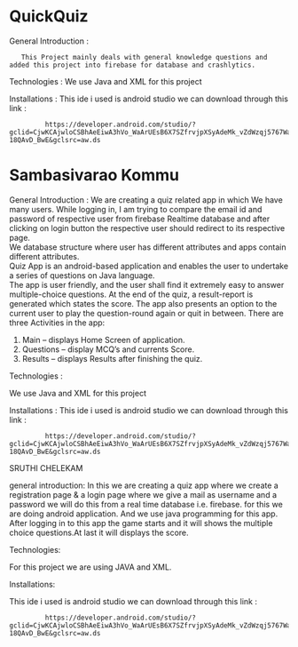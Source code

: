 # QuickQuiz

General Introduction : 

       This Project mainly deals with general knowledge questions and added this project into firebase for database and crashlytics.
       
       
 Technologies :
      We use Java and XML for this project
      
 Installations : 
      This ide i used is android studio we can download through this link : 
      
             https://developer.android.com/studio/?gclid=CjwKCAjwloCSBhAeEiwA3hVo_WaArUEsB6X7SZfrvjpXSyAdeMk_vZdWzqj5767WaN5w9ftU_YvmGRoC-18QAvD_BwE&gclsrc=aw.ds           
#  Sambasivarao Kommu

General Introduction : 
We are creating a quiz related app in which We have many users. While logging in, I am trying to compare the email id and password of respective user from firebase Realtime database and after clicking on login button the respective user should redirect to its respective page.  
We database structure where user has different attributes and apps contain different attributes.  
Quiz App is an android-based application and enables the user to undertake a series of questions on Java language.  
 The app is user friendly, and the user shall find it extremely easy to answer multiple-choice questions. At the end of the quiz, a result-report is generated which states the score. The app also presents an option to the current user to play the question-round again or quit in between. 
There are three Activities in the app: 
1. Main – displays Home Screen of application. 
2. Questions – display MCQ’s and currents Score. 
3. Results – displays Results after finishing the quiz. 

Technologies :

We use Java and XML for this project

Installations : 
      This ide i used is android studio we can download through this link : 
      
             https://developer.android.com/studio/?gclid=CjwKCAjwloCSBhAeEiwA3hVo_WaArUEsB6X7SZfrvjpXSyAdeMk_vZdWzqj5767WaN5w9ftU_YvmGRoC-18QAvD_BwE&gclsrc=aw.ds           
SRUTHI CHELEKAM

general introduction:
 In this we are creating a quiz app where we create a registration page & a login page where we give a mail as username and a password we will do this from a real time database i.e. firebase. for this  we are doing android application. And we use java programming for this app. After logging in to this app the game starts and it will shows the multiple choice questions.At last it will displays the score.
 
 Technologies:
 
 For this project we are using JAVA and XML.
 
 Installations:
 
  This ide i used is android studio we can download through this link : 
      
             https://developer.android.com/studio/?gclid=CjwKCAjwloCSBhAeEiwA3hVo_WaArUEsB6X7SZfrvjpXSyAdeMk_vZdWzqj5767WaN5w9ftU_YvmGRoC-18QAvD_BwE&gclsrc=aw.ds           
